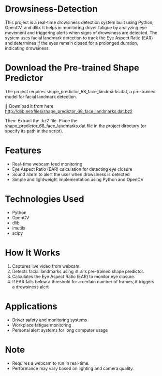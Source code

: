 # Drowsiness-Detection

This project is a real-time drowsiness detection system built using Python, OpenCV, and dlib. It helps in monitoring driver fatigue by analyzing eye movement and triggering alerts when signs of drowsiness are detected. The system uses facial landmark detection to track the Eye Aspect Ratio (EAR) and determines if the eyes remain closed for a prolonged duration, indicating drowsiness.

# Download the Pre-trained Shape Predictor
The project requires shape_predictor_68_face_landmarks.dat, a pre-trained model for facial landmark detection.

🔗 Download it from here:
http://dlib.net/files/shape_predictor_68_face_landmarks.dat.bz2

Then:
Extract the .bz2 file.
Place the shape_predictor_68_face_landmarks.dat file in the project directory (or specify its path in the script).


# Features

* Real-time webcam feed monitoring
* Eye Aspect Ratio (EAR) calculation for detecting eye closure
* Sound alarm to alert the user when drowsiness is detected
* Simple and lightweight implementation using Python and OpenCV

# Technologies Used

* Python
* OpenCV
* dlib
* imutils
* scipy

# How It Works

1. Captures live video from webcam.
2. Detects facial landmarks using `dlib`'s pre-trained shape predictor.
3. Calculates the Eye Aspect Ratio (EAR) to monitor eye closure.
4. If EAR falls below a threshold for a certain number of frames, it triggers a drowsiness alert

# Applications

* Driver safety and monitoring systems
* Workplace fatigue monitoring
* Personal alert systems for long computer usage

# Note

* Requires a webcam to run in real-time.
* Performance may vary based on lighting and camera quality.
